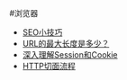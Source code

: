 #浏览器
* [SEO小技巧](SEO小技巧.md)
* [URL的最大长度是多少？](URL的最大长度是多少？.md)
* [深入理解Session和Cookie](深入理解Session和Cookie.md)
* [HTTP切面流程](HTTP切面流程.md)
